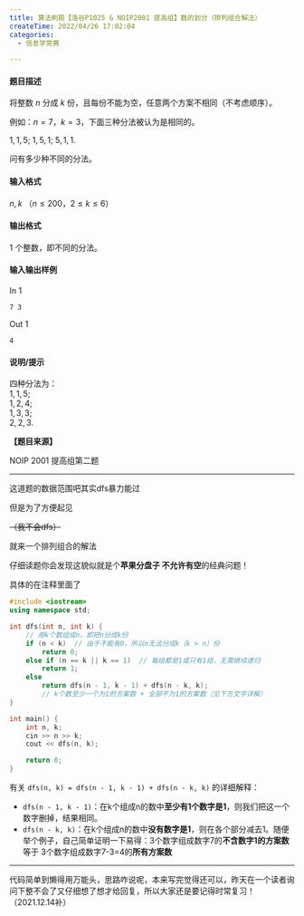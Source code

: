 ```yaml
---
title: 算法刷题【洛谷P1025 & NOIP2001 提高组】数的划分（排列组合解法）
createTime: 2022/04/26 17:02:04
categories:
  - 信息学竞赛

---
```


#### 题目描述

将整数 $n$ 分成 $k$ 份，且每份不能为空，任意两个方案不相同（不考虑顺序）。

例如：$n=7$，$k=3$，下面三种分法被认为是相同的。

$1,1,5$;
$1,5,1$;
$5,1,1$.

问有多少种不同的分法。

#### 输入格式

$n,k$ （$n \le 200$，$2  \le k  \le  6$）

#### 输出格式

$1$ 个整数，即不同的分法。

#### 输入输出样例

In 1
```
7 3
```
Out 1
```
4
```

#### 说明/提示

四种分法为：  
$1,1,5$;  
$1,2,4$;  
$1,3,3$;  
$2,2,3$.

**【题目来源】**

NOIP 2001 提高组第二题

---

这道题的数据范围吧其实dfs暴力能过

但是为了方便起见

~~（我不会dfs）~~ 

就来一个排列组合的解法

仔细读题你会发现这貌似就是个**苹果分盘子 不允许有空**的经典问题！

具体的在注释里面了

```cpp
#include <iostream>
using namespace std;

int dfs(int n, int k) {
    // 用k个数组成n，即把n分成k份
    if (n < k)  // 由于不能有0，所以n无法分成k（k > n）份
        return 0;
    else if (n == k || k == 1)  // 每组都是1或只有1组，无需继续递归
        return 1;
    else
        return dfs(n - 1, k - 1) + dfs(n - k, k);
        // k个数至少一个为1的方案数 + 全部不为1的方案数（见下方文字详解）
}

int main() {
    int n, k;
    cin >> n >> k;
    cout << dfs(n, k);

    return 0;
}
```

有关 `dfs(n, k) = dfs(n - 1, k - 1) + dfs(n - k, k)` 的详细解释：

- `dfs(n - 1, k - 1)`：在k个组成n的数中**至少有1个数字是1**，则我们把这一个数字删掉，结果相同。
- `dfs(n - k, k)`：在k个组成n的数中**没有数字是1**，则在各个部分减去1。随便举个例子，自己简单证明一下易得：3个数字组成数字7的**不含数字1的方案数** 等于 3个数字组成数字7-3=4的**所有方案数**

---

代码简单到懒得用万能头，思路咋说呢，本来写完觉得还可以，昨天在一个读者询问下整不会了又仔细想了想才给回复，所以大家还是要记得时常复习！（2021.12.14补）
